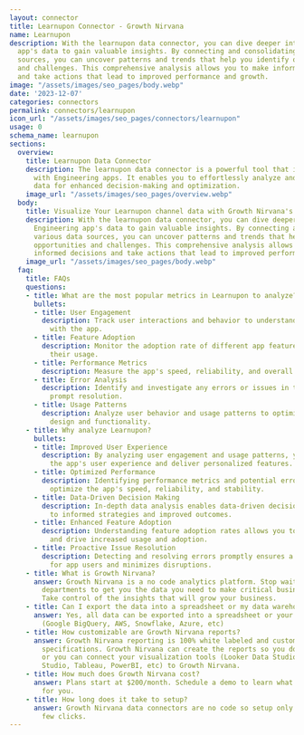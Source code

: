 ```yaml
---
layout: connector
title: Learnupon Connector - Growth Nirvana
name: Learnupon
description: With the learnupon data connector, you can dive deeper into your Engineering
  app's data to gain valuable insights. By connecting and consolidating various data
  sources, you can uncover patterns and trends that help you identify opportunities
  and challenges. This comprehensive analysis allows you to make informed decisions
  and take actions that lead to improved performance and growth.
image: "/assets/images/seo_pages/body.webp"
date: '2023-12-07'
categories: connectors
permalink: connectors/learnupon
icon_url: "/assets/images/seo_pages/connectors/learnupon"
usage: 0
schema_name: learnupon
sections:
  overview:
    title: Learnupon Data Connector
    description: The learnupon data connector is a powerful tool that integrates seamlessly
      with Engineering apps. It enables you to effortlessly analyze and interpret
      data for enhanced decision-making and optimization.
    image_url: "/assets/images/seo_pages/overview.webp"
  body:
    title: Visualize Your Learnupon channel data with Growth Nirvana's Learnupon Connector
    description: With the learnupon data connector, you can dive deeper into your
      Engineering app's data to gain valuable insights. By connecting and consolidating
      various data sources, you can uncover patterns and trends that help you identify
      opportunities and challenges. This comprehensive analysis allows you to make
      informed decisions and take actions that lead to improved performance and growth.
    image_url: "/assets/images/seo_pages/body.webp"
  faq:
    title: FAQs
    questions:
    - title: What are the most popular metrics in Learnupon to analyze?
      bullets:
      - title: User Engagement
        description: Track user interactions and behavior to understand how they engage
          with the app.
      - title: Feature Adoption
        description: Monitor the adoption rate of different app features to optimize
          their usage.
      - title: Performance Metrics
        description: Measure the app's speed, reliability, and overall performance.
      - title: Error Analysis
        description: Identify and investigate any errors or issues in the app for
          prompt resolution.
      - title: Usage Patterns
        description: Analyze user behavior and usage patterns to optimize the app's
          design and functionality.
    - title: Why analyze Learnupon?
      bullets:
      - title: Improved User Experience
        description: By analyzing user engagement and usage patterns, you can enhance
          the app's user experience and deliver personalized features.
      - title: Optimized Performance
        description: Identifying performance metrics and potential errors helps you
          optimize the app's speed, reliability, and stability.
      - title: Data-Driven Decision Making
        description: In-depth data analysis enables data-driven decision making, leading
          to informed strategies and improved outcomes.
      - title: Enhanced Feature Adoption
        description: Understanding feature adoption rates allows you to optimize features
          and drive increased usage and adoption.
      - title: Proactive Issue Resolution
        description: Detecting and resolving errors promptly ensures a smooth experience
          for app users and minimizes disruptions.
    - title: What is Growth Nirvana?
      answer: Growth Nirvana is a no code analytics platform. Stop waiting for other
        departments to get you the data you need to make critical business decisions.
        Take control of the insights that will grow your business.
    - title: Can I export the data into a spreadsheet or my data warehouse?
      answer: Yes, all data can be exported into a spreadsheet or your data warehouse
        (Google BigQuery, AWS, Snowflake, Azure, etc)
    - title: How customizable are Growth Nirvana reports?
      answer: Growth Nirvana reporting is 100% white labeled and customized to your
        specifications. Growth Nirvana can create the reports so you don’t have to
        or you can connect your visualization tools (Looker Data Studio/Google Data
        Studio, Tableau, PowerBI, etc) to Growth Nirvana.
    - title: How much does Growth Nirvana cost?
      answer: Plans start at $200/month. Schedule a demo to learn what plan is best
        for you.
    - title: How long does it take to setup?
      answer: Growth Nirvana data connectors are no code so setup only requires a
        few clicks.
---
```

